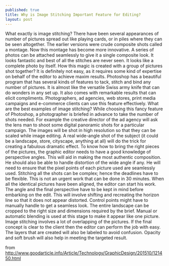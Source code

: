 ```yaml
---
published: true
title: Why is Image Stitching Important Feature for Editing?
layout: post
---
```

What exactly is image stitching?
There have been several appearances of number of pictures spread out like playing cards, or in piles where they can be seen altogether. The earlier versions were crude composite shots called a montage. Now this montage has become more innovative. A series of photos can be attached seamlessly to give it a single composite look. It looks fantastic and best of all the stitches are never seen. It looks like a complete photo by itself. How this magic is created with a group of pictures shot together? It is definitely not easy, as it requires some kind of expertise on behalf of the editor to achieve maxim results. Photoshop has a beautiful program that has several kinds of features to tack, stitch and bind any number of pictures. It is almost like the versatile Swiss army knife that can do wonders in any set up. It also comes with remarkable results that can elicit compliments. Photographers, ad agencies, web stores, print media campaigns and e-commerce clients can use this feature effectively.
What are the best examples of image stitching?
While choosing this fancy feature of Photoshop, a photographer is briefed in advance to take the number of shots needed. For example the creative director of the ad agency will ask the lens man to shoot some digital panoramic shots for a particular campaign. The images will be shot in high resolution so that they can be scaled while image editing. A real wide-angle shot of the subject (it could be a landscape, store, cityscape, anything at all) will do the trick for creating a fabulous dramatic effect. To know how to bring the right pieces of the pictures, the graphic editor needs to have a good knowledge of perspective angles. This will aid in making the most authentic composition. He should also be able to handle distortion of the wide angle if any. He will need to ensure that the pixel points of each picture used are seamlessly used. Stitching all the shots can be complex; hence the deadlines have to be flexible. This is not an urgent work that can be done in 30 minutes. When all the identical pictures have been aligned, the editor can start his work. The angle and the final perspective have to be kept in mind before embarking on the edit. This will involve shifting and recreating the horizon line so that it does not appear distorted. Control points might have to manually handle to get a seamless look. The entire landscape can be cropped to the right size and dimensions required by the brief. Manual or automatic blending is used at this stage to make it appear like one picture.
Image stitching involves a lot of overlapping of the pictures. If the final concept is clear to the client then the editor can perform the job with easy. The layers that are created will also be labeled to avoid confusion. Opacity and soft brush will also help in meeting the targeted result.

from http://www.goodarticle.info/Article/Technology/GraphicDesign/201510/121450.html